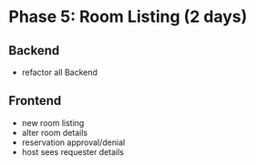# Phase 5: Room Listing (2 days)

## Backend

* refactor all Backend

## Frontend

* new room listing
* alter room details
* reservation approval/denial
* host sees requester details
